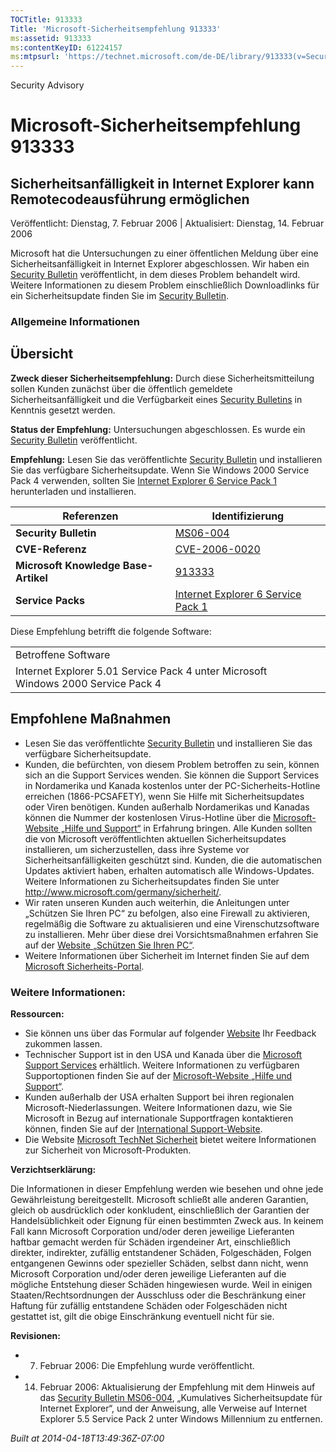 ```yaml
---
TOCTitle: 913333
Title: 'Microsoft-Sicherheitsempfehlung 913333'
ms:assetid: 913333
ms:contentKeyID: 61224157
ms:mtpsurl: 'https://technet.microsoft.com/de-DE/library/913333(v=Security.10)'
---
```


Security Advisory

Microsoft-Sicherheitsempfehlung 913333
======================================

Sicherheitsanfälligkeit in Internet Explorer kann Remotecodeausführung ermöglichen
----------------------------------------------------------------------------------

Veröffentlicht: Dienstag, 7. Februar 2006 | Aktualisiert: Dienstag, 14. Februar 2006

Microsoft hat die Untersuchungen zu einer öffentlichen Meldung über eine Sicherheitsanfälligkeit in Internet Explorer abgeschlossen. Wir haben ein [Security Bulletin](http://www.microsoft.com/germany/technet/sicherheit/bulletins/ms06-004.mspx) veröffentlicht, in dem dieses Problem behandelt wird. Weitere Informationen zu diesem Problem einschließlich Downloadlinks für ein Sicherheitsupdate finden Sie im [Security Bulletin](http://www.microsoft.com/germany/technet/sicherheit/bulletins/ms06-004.mspx).

### Allgemeine Informationen

Übersicht
---------

**Zweck dieser Sicherheitsempfehlung:** Durch diese Sicherheitsmitteilung sollen Kunden zunächst über die öffentlich gemeldete Sicherheitsanfälligkeit und die Verfügbarkeit eines [Security Bulletins](http://www.microsoft.com/germany/technet/sicherheit/bulletins/ms06-004.mspx) in Kenntnis gesetzt werden.

**Status der Empfehlung:** Untersuchungen abgeschlossen. Es wurde ein [Security Bulletin](http://www.microsoft.com/germany/technet/sicherheit/bulletins/ms06-004.mspx) veröffentlicht.

**Empfehlung:** Lesen Sie das veröffentlichte [Security Bulletin](http://www.microsoft.com/germany/technet/sicherheit/bulletins/ms06-004.mspx) und installieren Sie das verfügbare Sicherheitsupdate. Wenn Sie Windows 2000 Service Pack 4 verwenden, sollten Sie [Internet Explorer 6 Service Pack 1](http://www.microsoft.com/windows/ie/downloads/critical/ie6sp1/default.mspx) herunterladen und installieren.

| Referenzen                           | Identifizierung                                                                                                  |
|--------------------------------------|------------------------------------------------------------------------------------------------------------------|
| **Security Bulletin**                | [MS06-004](http://www.microsoft.com/germany/technet/sicherheit/bulletins/ms06-004.mspx)                          |
| **CVE-Referenz**                     | [CVE-2006-0020](http://www.cve.mitre.org/cgi-bin/cvename.cgi?name=cve-2006-0020)                                 |
| **Microsoft Knowledge Base-Artikel** | [913333](http://support.microsoft.com/kb/913333)                                                                 |
| **Service Packs**                    | [Internet Explorer 6 Service Pack 1](http://www.microsoft.com/windows/ie/downloads/critical/ie6sp1/default.mspx) |

Diese Empfehlung betrifft die folgende Software:

|                                                                                   |
|-----------------------------------------------------------------------------------|
| Betroffene Software                                                               |
| Internet Explorer 5.01 Service Pack 4 unter Microsoft Windows 2000 Service Pack 4 |

Empfohlene Maßnahmen
--------------------

-   Lesen Sie das veröffentlichte [Security Bulletin](http://www.microsoft.com/germany/technet/sicherheit/bulletins/ms06-004.mspx) und installieren Sie das verfügbare Sicherheitsupdate.
-   Kunden, die befürchten, von diesem Problem betroffen zu sein, können sich an die Support Services wenden. Sie können die Support Services in Nordamerika und Kanada kostenlos unter der PC-Sicherheits-Hotline erreichen (1866-PCSAFETY), wenn Sie Hilfe mit Sicherheitsupdates oder Viren benötigen. Kunden außerhalb Nordamerikas und Kanadas können die Nummer der kostenlosen Virus-Hotline über die [Microsoft-Website „Hilfe und Support“](http://support.microsoft.com/security/) in Erfahrung bringen.
    Alle Kunden sollten die von Microsoft veröffentlichten aktuellen Sicherheitsupdates installieren, um sicherzustellen, dass ihre Systeme vor Sicherheitsanfälligkeiten geschützt sind. Kunden, die die automatischen Updates aktiviert haben, erhalten automatisch alle Windows-Updates. Weitere Informationen zu Sicherheitsupdates finden Sie unter <http://www.microsoft.com/germany/sicherheit/>.
-   Wir raten unseren Kunden auch weiterhin, die Anleitungen unter „Schützen Sie Ihren PC“ zu befolgen, also eine Firewall zu aktivieren, regelmäßig die Software zu aktualisieren und eine Virenschutzsoftware zu installieren. Mehr über diese drei Vorsichtsmaßnahmen erfahren Sie auf der [Website „Schützen Sie Ihren PC“](http://www.microsoft.com/germany/athome/security/protect/windowsxpsp2/default.mspx).
-   Weitere Informationen über Sicherheit im Internet finden Sie auf dem [Microsoft Sicherheits-Portal](http://www.microsoft.com/germany/sicherheit/).

### Weitere Informationen:

**Ressourcen:**

-   Sie können uns über das Formular auf folgender [Website](https://support.microsoft.com/common/survey.aspx?scid=sw;en;1257&amp;showpage=1&amp;ws=technet&amp;sd=tech) Ihr Feedback zukommen lassen.
-   Technischer Support ist in den USA und Kanada über die [Microsoft Support Services](http://go.microsoft.com/fwlink/?linkid=21131) erhältlich. Weitere Informationen zu verfügbaren Supportoptionen finden Sie auf der [Microsoft-Website „Hilfe und Support“](http://support.microsoft.com/).
-   Kunden außerhalb der USA erhalten Support bei ihren regionalen Microsoft-Niederlassungen. Weitere Informationen dazu, wie Sie Microsoft in Bezug auf internationale Supportfragen kontaktieren können, finden Sie auf der [International Support-Website](http://go.microsoft.com/fwlink/?linkid=21155).
-   Die Website [Microsoft TechNet Sicherheit](http://www.microsoft.com/germany/technet/sicherheit/default.mspx) bietet weitere Informationen zur Sicherheit von Microsoft-Produkten.

**Verzichtserklärung:**

Die Informationen in dieser Empfehlung werden wie besehen und ohne jede Gewährleistung bereitgestellt. Microsoft schließt alle anderen Garantien, gleich ob ausdrücklich oder konkludent, einschließlich der Garantien der Handelsüblichkeit oder Eignung für einen bestimmten Zweck aus. In keinem Fall kann Microsoft Corporation und/oder deren jeweilige Lieferanten haftbar gemacht werden für Schäden irgendeiner Art, einschließlich direkter, indirekter, zufällig entstandener Schäden, Folgeschäden, Folgen entgangenen Gewinns oder spezieller Schäden, selbst dann nicht, wenn Microsoft Corporation und/oder deren jeweilige Lieferanten auf die mögliche Entstehung dieser Schäden hingewiesen wurde. Weil in einigen Staaten/Rechtsordnungen der Ausschluss oder die Beschränkung einer Haftung für zufällig entstandene Schäden oder Folgeschäden nicht gestattet ist, gilt die obige Einschränkung eventuell nicht für sie.

**Revisionen:**

-   7. Februar 2006: Die Empfehlung wurde veröffentlicht.
-   14. Februar 2006: Aktualisierung der Empfehlung mit dem Hinweis auf das [Security Bulletin MS06-004](http://www.microsoft.com/germany/technet/sicherheit/bulletins/ms06-004.mspx), „Kumulatives Sicherheitsupdate für Internet Explorer“, und der Anweisung, alle Verweise auf Internet Explorer 5.5 Service Pack 2 unter Windows Millennium zu entfernen.

*Built at 2014-04-18T13:49:36Z-07:00*
